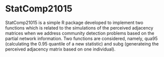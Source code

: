# StatComp21015
StatComp21015 is a simple R package developed to implement two functions which is related to the simulations of the perceived adjacency matrices when we address community detection problems based on the partial network information. 
Two functions are considered, namely, qua95 (calculating the 0.95 quantile of a new statistic) and subg (generateing the perceived adjacency matrix based on one individual).
